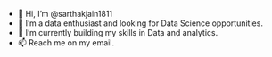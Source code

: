 - 👋 Hi, I’m @sarthakjain1811
- 👀 I’m a data enthusiast and looking for Data Science opportunities.
- 🌱 I’m currently building my skills in Data and analytics.
- 📫 Reach me on my email.

<!---
sarthakjain1811/sarthakjain1811 is a ✨ special ✨ repository because its `README.md` (this file) appears on your GitHub profile.
You can click the Preview link to take a look at your changes.
--->
